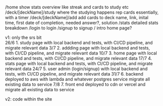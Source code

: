/home
    show stats overview like streak and cards to study etc
/deck/[deckName]/study
    where the studying happens
    rep cards essentially, with a timer
/deck/[deckName]/add
    add cards to deck
    name, link, inital time, first date of completion, needed answer?, solution
/stats
    detailed stats breakdown
/login
    to login
/signup
    to signup
/
    intro home page?



v1: only the srs bit\
    26/6 1. study page                with local backend and tests, with CI/CD pipeline, and migrate relevant data
    3/7  2. addding page              with local backend and tests, with CI/CD pipeline, and migrate relevant data
    10/7 3. home page                 with local backend and tests, with CI/CD pipeline, and migrate relevant data
    17/7 4. stats page                with local backend and tests, with CI/CD pipeline, and migrate relevant data
    24/7 5. user admin (login/signup) with local backend and tests, with CI/CD pipeline, and migrate relevant data
    31/7 6. backend deployed to aws with lambda and whatever postgres service migrate all existing data to service
    7/8  7. front end deployed to cdn or vercel and migrate all existing data to service

v2: code within the site